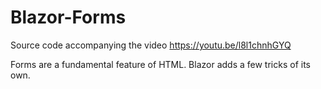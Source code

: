# Blazor-Forms
Source code accompanying the video https://youtu.be/l8l1chnhGYQ

Forms are a fundamental feature of HTML. Blazor adds a few tricks of its own.
